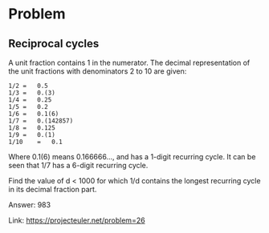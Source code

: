 Problem
===

Reciprocal cycles
---

A unit fraction contains 1 in the numerator. The decimal representation of the unit fractions with denominators 2 to 10 are given:

    1/2 =   0.5
    1/3 =   0.(3)
    1/4 =   0.25
    1/5 =   0.2
    1/6 =   0.1(6)
    1/7 =   0.(142857)
    1/8 =   0.125
    1/9 =   0.(1)
    1/10    =   0.1

Where 0.1(6) means 0.166666..., and has a 1-digit recurring cycle. It can be seen that 1/7 has a 6-digit recurring cycle.

Find the value of d < 1000 for which 1/d contains the longest recurring cycle in its decimal fraction part.


Answer: 983

Link: https://projecteuler.net/problem=26